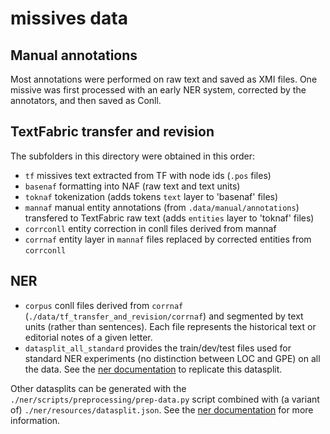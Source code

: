 # missives data

## Manual annotations
Most annotations were performed on raw text and saved as XMI files. 
One missive was first processed with an early NER system, corrected by the annotators, and then saved as Conll. 
 
## TextFabric transfer and revision 
The subfolders in this directory were obtained in this order:

* `tf` missives text extracted from TF with node ids (`.pos` files)
* `basenaf` formatting into NAF (raw text and text units)
* `toknaf` tokenization (adds tokens `text` layer to 'basenaf' files)
* `mannaf` manual entity annotations (from `.data/manual/annotations`) transfered to TextFabric raw text (adds `entities` layer to 'toknaf' files)
* `corrconll` entity correction in conll files derived from mannaf 
* `corrnaf` entity layer in `mannaf` files replaced by corrected entities from `corrconll`

## NER
* `corpus` conll files derived from `corrnaf` (`./data/tf_transfer_and_revision/corrnaf`) and segmented by text units (rather than sentences). 
Each file represents the historical text or editorial notes of a given letter. 
* `datasplit_all_standard` provides the train/dev/test files used for standard NER experiments (no distinction between LOC and GPE) on all the data.
 See the [ner documentation](../ner/README.md#standard-ner) to replicate this datasplit.
 
Other datasplits can be generated with the `./ner/scripts/preprocessing/prep-data.py` script combined with (a variant of) `./ner/resources/datasplit.json`.
See the [ner documentation](../ner/README.md) for more information.